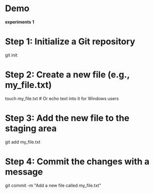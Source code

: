 # Demo
<b>experiments</b>
<b>1</b>
# Step 1: Initialize a Git repository
git init

# Step 2: Create a new file (e.g., my_file.txt)
touch my_file.txt  # Or echo text into it for Windows users

# Step 3: Add the new file to the staging area
git add my_file.txt

# Step 4: Commit the changes with a message
git commit -m "Add a new file called my_file.txt"

